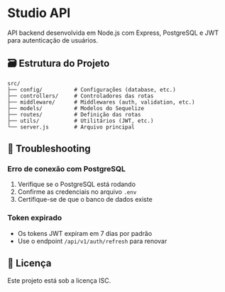 # Studio API

API backend desenvolvida em Node.js com Express, PostgreSQL e JWT para autenticação de usuários.


## 🗃️ Estrutura do Projeto

```
src/
├── config/          # Configurações (database, etc.)
├── controllers/     # Controladores das rotas
├── middleware/      # Middlewares (auth, validation, etc.)
├── models/          # Modelos do Sequelize
├── routes/          # Definição das rotas
├── utils/           # Utilitários (JWT, etc.)
└── server.js        # Arquivo principal
```

## 🐛 Troubleshooting

### Erro de conexão com PostgreSQL
1. Verifique se o PostgreSQL está rodando
2. Confirme as credenciais no arquivo `.env`
3. Certifique-se de que o banco de dados existe

### Token expirado
- Os tokens JWT expiram em 7 dias por padrão
- Use o endpoint `/api/v1/auth/refresh` para renovar

## 📄 Licença

Este projeto está sob a licença ISC.
